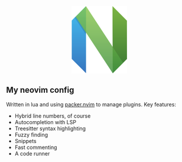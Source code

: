 <p align="center">
	<img src="img/neovim-logo.png" class="centerImage" width="150" height="183">
</p>

## My neovim config
Written in lua and using [packer.nvim](https://github.com/wbthomason/packer.nvim) to manage plugins. Key features:
* Hybrid line numbers, of course
* Autocompletion with LSP
* Treesitter syntax highlighting
* Fuzzy finding
* Snippets
* Fast commenting
* A code runner
